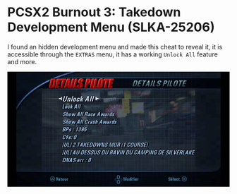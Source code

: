 # PCSX2 Burnout 3: Takedown Development Menu (SLKA-25206)

I found an hidden development menu and made this cheat to reveal it, it is accessible through the `EXTRAS` menu, it has a working `Unlock All` feature and more.

![Burnout 3: Takedown Dev Menu](../menu.png)
